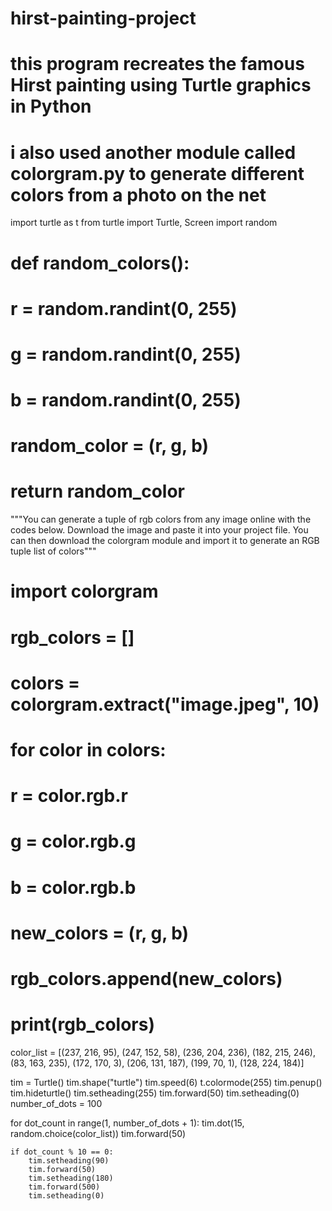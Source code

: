 # hirst-painting-project

# this program recreates the famous Hirst painting using Turtle graphics in Python
# i also used another module called colorgram.py to generate different colors from a photo on the net


import turtle as t
from turtle import Turtle, Screen
import random


# def random_colors():
#     r = random.randint(0, 255)
#     g = random.randint(0, 255)
#     b = random.randint(0, 255)
#
#     random_color = (r, g, b)
#     return random_color

"""You can generate a tuple of rgb colors from any image online with the codes below. 
Download the image and paste it into your project file. 
You can then download the colorgram module and import it to generate an RGB tuple list of colors"""

# import colorgram
# rgb_colors = []
# colors = colorgram.extract("image.jpeg", 10)
# for color in colors:
#     r = color.rgb.r
#     g = color.rgb.g
#     b = color.rgb.b
#     new_colors = (r, g, b)
#     rgb_colors.append(new_colors)

# print(rgb_colors)

color_list = [(237, 216, 95), (247, 152, 58), (236, 204, 236), (182, 215, 246), (83, 163, 235), (172, 170, 3), (206, 131, 187), (199, 70, 1), (128, 224, 184)]

tim = Turtle()
tim.shape("turtle")
tim.speed(6)
t.colormode(255)
tim.penup()
tim.hideturtle()
tim.setheading(255)
tim.forward(50)
tim.setheading(0)
number_of_dots = 100

for dot_count in range(1, number_of_dots + 1):
    tim.dot(15, random.choice(color_list))
    tim.forward(50)

    if dot_count % 10 == 0:
        tim.setheading(90)
        tim.forward(50)
        tim.setheading(180)
        tim.forward(500)
        tim.setheading(0)


